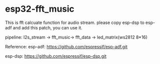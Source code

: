 # esp32-fft_music

This is fft calcuate function for audio stream. please copy esp-dsp to esp-adf and add this patch, you can use it.

pipeline:
  I2s_stream -> fft_music-> fft_data -> led_matrix(ws2812 8*16)
  
  
  
Reference:
esp-adf:
      https://github.com/espressif/esp-adf.git
     
esp-dsp:
      https://github.com/espressif/esp-dsp.git
